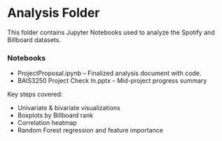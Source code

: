 # Analysis Folder

This folder contains Jupyter Notebooks used to analyze the Spotify and Billboard datasets.

### Notebooks

- ProjectProposal.ipynb – Finalized analysis document with code.
- BAIS3250 Project Check In.pptx – Mid-project progress summary

Key steps covered:
- Univariate & bivariate visualizations
- Boxplots by Billboard rank
- Correlation heatmap
- Random Forest regression and feature importance
